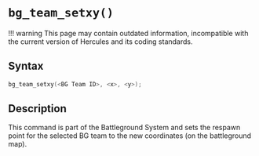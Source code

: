 # `bg_team_setxy()`

!!! warning
	This page may contain outdated information, incompatible with the current version of Hercules and its coding standards.

## Syntax

```c
bg_team_setxy(<BG Team ID>, <x>, <y>);
```

## Description

This command is part of the Battleground System and sets the respawn point for the selected BG team to the new coordinates (on the battleground map).
